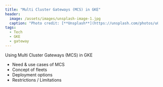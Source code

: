 ```yaml
---
title: "Multi Cluster Gateways (MCS) in GKE"
header:
  image: /assets/images/unsplash-image-1.jpg
  caption: "Photo credit: [**Unsplash**](https://unsplash.com/photos/u0vgcIOQG08)"
tags: 
  - Tech
  - GKE
  - gateway
---
```


Using Multi Cluster Gateways (MCS) in GKE 

- Need & use cases of MCS
- Concept of fleets
- Deployment options
- Restrictions / Limitations

